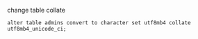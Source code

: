 change table collate

```
alter table admins convert to character set utf8mb4 collate utf8mb4_unicode_ci;
```